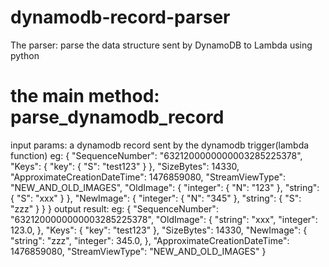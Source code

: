 # dynamodb-record-parser
The parser: parse the data structure sent by DynamoDB to Lambda using python

# the main method: parse_dynamodb_record
input params: a dynamodb record sent by the dynamodb trigger(lambda function)
eg:
    {
        "SequenceNumber": "6321200000000003285225378",
        "Keys": {
            "key": {
                "S": "test123"
            }
        },
        "SizeBytes": 14330,
        "ApproximateCreationDateTime": 1476859080,
        "StreamViewType": "NEW_AND_OLD_IMAGES",
        "OldImage": {
            "integer": {
                "N": "123"
            },
            "string": {
                "S": "xxx"
            }
        },
        "NewImage": {
            "integer": {
                "N": "345"
            },
            "string": {
                "S": "zzz"
            }
        }
    }
output result:
eg:
{
    "SequenceNumber": "6321200000000003285225378", 
    "OldImage": {
        "string": "xxx", 
        "integer": 123.0, 
    }, 
    "Keys": {
        "key": "test123"
    }, 
    "SizeBytes": 14330, 
    "NewImage": {
        "string": "zzz", 
        "integer": 345.0, 
    }, 
    "ApproximateCreationDateTime": 1476859080, 
    "StreamViewType": "NEW_AND_OLD_IMAGES"
}
